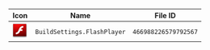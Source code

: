 | Icon | Name | File ID |
| ---  | ---  | ---     |
| ![](BuildSettings.FlashPlayer.png) | `BuildSettings.FlashPlayer` | `466988226579792567` |
